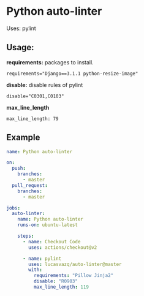 # Python auto-linter

Uses: pylint

## Usage:

**requirements:** packages to install.

`requirements="Django==3.1.1 python-resize-image"`

**disable:** disable rules of pylint

`disable="C0301,C0103"`

**max_line_length**

`max_line_length: 79`

## Example

```yaml
name: Python auto-linter

on:
  push:
    branches:
      - master
  pull_request:
    branches:
      - master

jobs:
  auto-linter:
    name: Python auto-linter
    runs-on: ubuntu-latest

    steps:
      - name: Checkout Code
        uses: actions/checkout@v2

      - name: pylint
        uses: lucasvazq/auto-linter@master
        with:
          requirements: "Pillow Jinja2"
          disable: "R0903"
          max_line_length: 119
```
